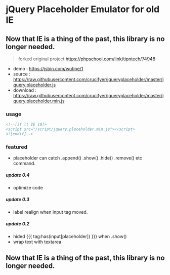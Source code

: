 # jQuery Placeholder Emulator for old IE

## Now that IE is a thing of the past, this library is no longer needed.

> forked original project https://phpschool.com/link/tipntech/74948

- demo : https://jsbin.com/wutipe/1
- source : https://raw.githubusercontent.com/crucifyer/jqueryplaceholder/master/jquery.placeholder.js
- download : https://raw.githubusercontent.com/crucifyer/jqueryplaceholder/master/jquery.placeholder.min.js

### usage
```html
<!--[if lt IE 10]>
<script src="/script/jquery.placeholder.min.js"></script>
<![endif]-->
```

### featured
- placeholder can catch .append() .show() .hide() .remove() etc command.


##### update 0.4
- optimize code

##### update 0.3
- label realign when input tag moved.

##### update 0.2
- hided {{{ tag:has(input[placeholder]) }}} when .show()
- wrap text with textarea

## Now that IE is a thing of the past, this library is no longer needed.
